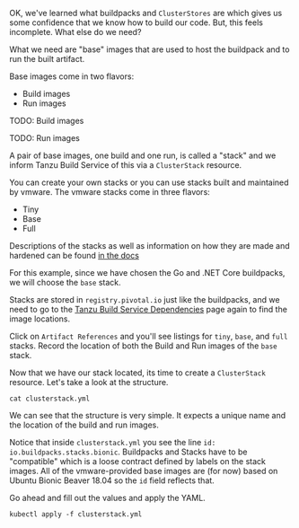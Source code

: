 OK, we've learned what buildpacks and `ClusterStores` are which gives us some confidence that we know how to build our code. But, this feels incomplete. What else do we need?

What we need are "base" images that are used to host the buildpack and to run the built artifact. 

Base images come in two flavors:
* Build images
* Run images

TODO: Build images

TODO: Run images

A pair of base images, one build and one run, is called a "stack" and we inform Tanzu Build Service of this via a `ClusterStack` resource.

You can create your own stacks or you can use stacks built and maintained by vmware. The vmware stacks come in three flavors:
* Tiny
* Base
* Full

Descriptions of the stacks as well as information on how they are made and hardened can be found [in the docs](https://docs.pivotal.io/tanzu-buildpacks/stacks.html)

For this example, since we have chosen the Go and .NET Core buildpacks, we will choose the `base` stack.

Stacks are stored in `registry.pivotal.io` just like the buildpacks, and we need to go to the [Tanzu Build Service Dependencies](https://network.pivotal.io/products/tbs-dependencies) page again to find the image locations.

Click on `Artifact References` and you'll see listings for `tiny`, `base`, and `full` stacks. Record the location of both the Build and Run images of the `base` stack.

Now that we have our stack located, its time to create a `ClusterStack` resource. Let's take a look at the structure.

```execute
cat clusterstack.yml
```

We can see that the structure is very simple. It expects a unique name and the location of the build and run images.

Notice that inside `clusterstack.yml` you see the line `id: io.buildpacks.stacks.bionic`. Buildpacks and Stacks have to be "compatible" which is a loose contract defined by labels on the stack images. All of the vmware-provided base images are (for now) based on Ubuntu Bionic Beaver 18.04 so the `id` field reflects that.

Go ahead and fill out the values and apply the YAML.

```execute
kubectl apply -f clusterstack.yml
```
